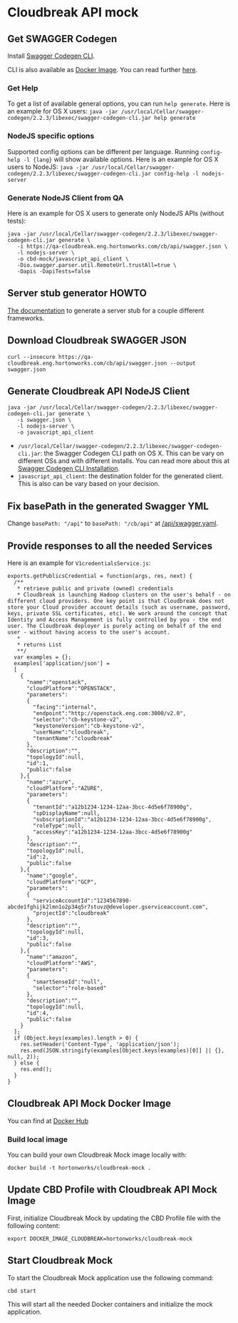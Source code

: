 # Cloudbreak API mock

## Get SWAGGER Codegen

Install [Swagger Codegen CLI](https://github.com/swagger-api/swagger-codegen#prerequisites). 

CLI is also available as [Docker Image](https://hub.docker.com/r/swaggerapi/swagger-codegen-cli/). You can read further [here](https://github.com/swagger-api/swagger-codegen#swagger-codegen-cli-docker-image).

### Get Help
To get a list of available general options, you can run `help generate`. Here is an example for OS X users:
```java -jar /usr/local/Cellar/swagger-codegen/2.2.3/libexec/swagger-codegen-cli.jar help generate```

### NodeJS specific options
Supported config options can be different per language. Running `config-help -l {lang}` will show available options. Here is an example for OS X users to NodeJS:
```java -jar /usr/local/Cellar/swagger-codegen/2.2.3/libexec/swagger-codegen-cli.jar config-help -l nodejs-server```

### Generate NodeJS Client from QA
Here is an example for OS X users to generate only NodeJS APIs (without tests):
```
java -jar /usr/local/Cellar/swagger-codegen/2.2.3/libexec/swagger-codegen-cli.jar generate \
   -i https://qa-cloudbreak.eng.hortonworks.com/cb/api/swagger.json \
   -l nodejs-server \
   -o cbd-mock/javascript_api_client \
   -Dio.swagger.parser.util.RemoteUrl.trustAll=true \
   -Dapis -DapiTests=false
```

## Server stub generator HOWTO
[The documentation](https://github.com/swagger-api/swagger-codegen/wiki/Server-stub-generator-HOWTO) to generate a server stub for a couple different frameworks.

## Download Cloudbreak SWAGGER JSON
```curl --insecure https://qa-cloudbreak.eng.hortonworks.com/cb/api/swagger.json --output swagger.json```

## Generate Cloudbreak API NodeJS Client
```
java -jar /usr/local/Cellar/swagger-codegen/2.2.3/libexec/swagger-codegen-cli.jar generate \
   -i swagger.json \
   -l nodejs-server \
   -o javascript_api_client
```

* `/usr/local/Cellar/swagger-codegen/2.2.3/libexec/swagger-codegen-cli.jar`: the Swagger Codegen CLI path on OS X. This can be vary on different OSs and with different installs. You can read more about this at [Swagger Codegen CLI Installation](https://github.com/swagger-api/swagger-codegen#table-of-contents).
* `javascript_api_client`: the destination folder for the generated client. This is also can be vary based on your decision. 

## Fix basePath in the generated Swagger YML
Change `basePath: "/api"` to `basePath: "/cb/api"` at [/api/swagger.yaml](api/swagger.yaml).

## Provide responses to all the needed Services
Here is an example for `V1credentialsService.js`:
```
exports.getPublicsCredential = function(args, res, next) {
  /**
   * retrieve public and private (owned) credentials
   * Cloudbreak is launching Hadoop clusters on the user's behalf - on different cloud providers. One key point is that Cloudbreak does not store your Cloud provider account details (such as username, password, keys, private SSL certificates, etc). We work around the concept that Identity and Access Management is fully controlled by you - the end user. The Cloudbreak deployer is purely acting on behalf of the end user - without having access to the user's account.
   *
   * returns List
   **/
  var examples = {};
  examples['application/json'] = 
  [
    {
      "name":"openstack",
      "cloudPlatform":"OPENSTACK",
      "parameters":
      {
        "facing":"internal",
        "endpoint":"http://openstack.eng.com:3000/v2.0",
        "selector":"cb-keystone-v2",
        "keystoneVersion":"cb-keystone-v2",
        "userName":"cloudbreak",
        "tenantName":"cloudbreak"
      },
      "description":"",
      "topologyId":null,
      "id":1,
      "public":false
    },{
      "name":"azure",
      "cloudPlatform":"AZURE",
      "parameters":
      {
        "tenantId":"a12b1234-1234-12aa-3bcc-4d5e6f78900g",
        "spDisplayName":null,
        "subscriptionId":"a12b1234-1234-12aa-3bcc-4d5e6f78900g",
        "roleType":null,
        "accessKey":"a12b1234-1234-12aa-3bcc-4d5e6f78900g"
      },
      "description":"",
      "topologyId":null,
      "id":2,
      "public":false
    },{
      "name":"google",
      "cloudPlatform":"GCP",
      "parameters":
      {
        "serviceAccountId":"1234567890-abcde1fghijk2lmn1o2p34q5r7stuvz@developer.gserviceaccount.com",
        "projectId":"cloudbreak"
      },
      "description":"",
      "topologyId":null,
      "id":3,
      "public":false
    },{
      "name":"amazon",
      "cloudPlatform":"AWS",
      "parameters":
      {
        "smartSenseId":"null",
        "selector":"role-based"
      },
      "description":"",
      "topologyId":null,
      "id":4,
      "public":false
    }
  ];
  if (Object.keys(examples).length > 0) {
    res.setHeader('Content-Type', 'application/json');
    res.end(JSON.stringify(examples[Object.keys(examples)[0]] || {}, null, 2));
  } else {
    res.end();
  }
}
```

## Cloudbreak API Mock Docker Image
You can find at [Docker Hub](https://hub.docker.com/r/hortonworks/cloudbreak-mock/)

### Build local image
You can build your own Cloudbreak Mock image locally with:
```
docker build -t hortonworks/cloudbreak-mock .
```

## Update CBD Profile with Cloudbreak API Mock Image
First, initialize Cloudbreak Mock by updating the CBD Profile file with the following content:
```
export DOCKER_IMAGE_CLOUDBREAK=hortonworks/cloudbreak-mock
```

## Start Cloudbreak Mock
To start the Cloudbreak Mock application use the following command:
```
cbd start
```
This will start all the needed Docker containers and initialize the mock application.

